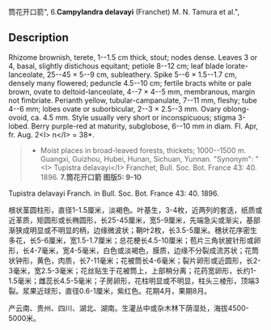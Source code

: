 筒花开口箭",
6.**Campylandra delavayi** (Franchet) M. N. Tamura et al.",

## Description
Rhizome brownish, terete, 1--1.5 cm thick, stout; nodes dense. Leaves 3 or 4, basal, slightly distichous equitant; petiole 8--12 cm; leaf blade lorate-lanceolate, 25--45 × 5--9 cm, subleathery. Spike 5--6 × 1.5--1.7 cm, densely many flowered; peduncle 4.5--10 cm; fertile bracts white or pale brown, ovate to deltoid-lanceolate, 4--7 × 4--5 mm, membranous, margin not fimbriate. Perianth yellow, tubular-campanulate, 7--11 mm, fleshy; tube 4--6 mm; lobes ovate or suborbicular, 2--3 × 2.5--3 mm. Ovary oblong-ovoid, ca. 4.5 mm. Style usually very short or inconspicuous; stigma 3-lobed. Berry purple-red at maturity, subglobose, 6--10 mm in diam. Fl. Apr, fr. Aug. 2&lt;I&gt; n&lt;/I&gt; = 38*.

> * Moist places in broad-leaved forests, thickets; 1000--1500 m. Guangxi, Guizhou, Hubei, Hunan, Sichuan, Yunnan.
  "Synonym": "&lt;I&gt; Tupistra delavayi&lt;/I&gt; Franchet, Bull. Soc. Bot. France 43: 40. 1896.
**7.筒花开口箭 图版5: 9-10**

Tupistra delavayi Franch. in Bull. Soc. Bot. France 43: 40. 1896.

根状茎圆柱形，直径1-1.5厘米，淡褐色。叶基生，3-4枚，近两列的套迭，纸质或近革质，矩圆形或长椭圆形，长25-45厘米，宽5-9厘米，先端急尖或渐尖，基部渐狭成明显或不明显的柄，边缘微波状；鞘叶2枚，长3.5-5厘米。穗状花序密生多花，长5-6厘米，宽1.5-1.7厘米；总花梗长4.5-10厘米；苞片三角状披针形或卵形，长4-7毫米，宽4-5毫米，白色或淡褐色，膜质，边缘不分裂成流苏状；花筒状钟形，黄色，肉质，长7-11毫米；花被筒长4-6毫米；裂片卵形或近圆形，长2-3毫米，宽2.5-3毫米；花丝贴生于花被筒上，上部稍分离；花药宽卵形，长约1-1.5毫米；雌蕊长4.5-5毫米；子房卵形，花柱明显或不明显，柱头三棱形，顶端3裂。浆果近球形，直径0.6-1厘米，紫红色。花期4月，果期8月。

产云南、贵州、四川、湖北、湖南。生灌丛中或杂木林下荫湿处，海拔4500-5000米。

